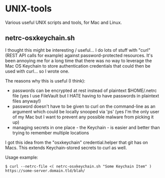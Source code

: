 # UNIX-tools
Various useful UNIX scripts and tools, for Mac and Linux.



## netrc-osxkeychain.sh

I thought this might be interesting / useful... I do lots of stuff with "curl" (REST API calls for example) against password-protected resources. It's been annoying me for a long time that there was no way to leverage the Mac OS Keychain to store authentication credentials that could then be used with curl... so I wrote one.

The reasons why this is useful (I think):
- passwords can be encrypted at rest instead of plaintext $HOME/.netrc file (yes I use FileVault but I HATE having to have passwords in plaintext files anyway!)
- password doesn't have to be given to curl on the command-line as an argument which could be locally snooped via 'ps'  (yes I'm the only user of my Mac but I want to prevent any possible malware from picking it up)
- managing secrets in one place - the Keychain - is easier and better than trying to remember multiple locations

I got this idea from the "osxkeychain" credential.helper that git has on Macs. This extends Keychain-stored secrets to curl as well.

Usage example:

```$ curl --netrc-file <( netrc-osxkeychain.sh "Some Keychain Item" ) https://some-server.domain.tld/blah/```
